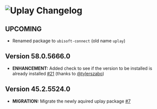 # ![Uplay Changelog](https://img.shields.io/badge/Uplay-Package%20Changelog-blue.svg?style=for-the-badge)

## UPCOMING

- Renamed package to `ubisoft-connect` (old name `uplay`)

## Version 58.0.5666.0

- **ENHANCEMENT:** Added check to see if the version to be installed is already installed [#21](https://github.com/AdmiringWorm/chocolatey-packages/pull/21) (thanks to [@tylerszabo](https://github.com/tylerszabo))

## Version 45.2.5524.0

- **MIGRATION:** Migrate the newly aquired uplay package [#7](https://github.com/AdmiringWorm/chocolatey-packages/issues/7)
